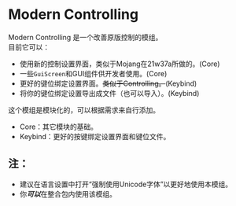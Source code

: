 # Modern Controlling
Modern Controlling 是一个改善原版控制的模组。<br>
目前它可以：
- 使用新的控制设置界面，类似于Mojang在21w37a所做的。(Core)
- 一些`GuiScreen`和GUI组件供开发者使用。(Core)
- 更好的键位绑定设置界面。<del>类似于Controlling。</del>(Keybind)
- 将你的键位绑定设置导出成文件（也可以导入）。(Keybind)

这个模组是模块化的，可以根据需求来自行添加。
- Core：其它模块的基础。
- Keybind：更好的按键绑定设置界面和键位文件。

## 注：
- 建议在语言设置中打开“强制使用Unicode字体”以更好地使用本模组。
- 你***可以***在整合包内使用该模组。
